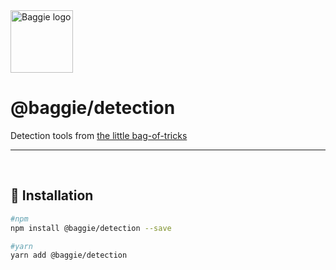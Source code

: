 <img alt="Baggie logo" src="https://github.com/larsmunkholm/baggie/raw/master/graphics/baggie.svg" height="100" />

<h1>@baggie/detection</h1>

Detection tools from [the little bag-of-tricks](https://github.com/larsmunkholm/baggie)
<hr>
<br>

## 🚀 Installation
```bash
#npm
npm install @baggie/detection --save

#yarn
yarn add @baggie/detection
```
